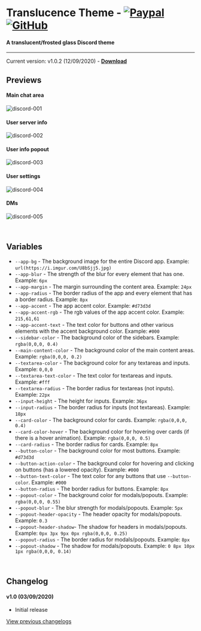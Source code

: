 # Translucence Theme - [![Paypal][paypal-logo]][paypal-url] [![GitHub][github-logo]][github-url]
#### A translucent/frosted glass Discord theme
<hr>

Current version: v1.0.2 (12/09/2020) - **[Download](https://betterdiscord.net/ghdl?url=https://raw.githubusercontent.com/CapnKitten/Translucence/master/Translucence.theme.css)**

## Previews

#### Main chat area

![discord-001](https://user-images.githubusercontent.com/4013216/92188719-5a0c9580-ee2b-11ea-9585-8d1092d6b9b1.png)

#### User server info

![discord-002](https://user-images.githubusercontent.com/4013216/92188729-5ed14980-ee2b-11ea-8ede-5bb4eca3a953.png)

#### User info popout

![discord-003](https://user-images.githubusercontent.com/4013216/92188768-71e41980-ee2b-11ea-9da2-b88c5cde553f.png)

#### User settings

![discord-004](https://user-images.githubusercontent.com/4013216/92188789-7ad4eb00-ee2b-11ea-8264-3bad57d6c761.png)

#### DMs

![discord-005](https://user-images.githubusercontent.com/4013216/92188807-87594380-ee2b-11ea-8066-c764be590911.png)

&nbsp;

## Variables

 - `--app-bg` - The background image for the entire Discord app. Example: `url(https://i.imgur.com/U8bSjj5.jpg)`
 - `--app-blur` - The strength of the blur for every element that has one. Example: `6px`
 - `--app-margin` - The margin surrounding the content area. Example: `24px`
 - `--app-radius` - The border radius of the app and every element that has a border radius. Example: `8px`
 - `--app-accent` - The app accent color. Example: `#d73d3d`
 - `--app-accent-rgb` - The rgb values of the app accent color. Example: `215,61,61`
 - `--app-accent-text` - The text color for buttons and other various elements with the accent background color. Example: `#000`
 - `--sidebar-color` - The background color of the sidebars. Example: `rgba(0,0,0, 0.4)`
 - `--main-content-color` - The background color of the main content areas. Example: `rgba(0,0,0, 0.2)`
 - `--textarea-color` - The background color for any textareas and inputs. Example: `0,0,0`
 - `--textarea-text-color` - The text color for textareas and inputs. Example: `#fff`
 - `--textarea-radius` - The border radius for textareas (not inputs). Example: `22px`
 - `--input-height` - The height for inputs. Example: `36px`
 - `--input-radius` - The border radius for inputs (not textareas). Example: `18px`
 - `--card-color` - The background color for cards. Example: `rgba(0,0,0, 0.4)`
 - `--card-color-hover` - The background color for hovering over cards (if there is a hover animation). Example: `rgba(0,0,0, 0.5)`
 - `--card-radius` - The border radius for cards. Example: `8px`
 - `--button-color` - The background color for most buttons. Example: `#d73d3d`
 - `--button-action-color` - The background color for hovering and clicking on buttons (has a lowered opacity). Example: `#000`
 - `--button-text-color` - The text color for any buttons that use `--button-color`. Example: `#000`
 - `--button-radius` - The border radius for buttons. Example: `8px`
 - `--popout-color` - The background color for modals/popouts. Example: `rgba(0,0,0, 0.55)`
 - `--popout-blur` - The blur strength for modals/popouts. Example: `5px`
 - `--popout-header-opacity` - The header opacity for modals/popouts. Example: `0.3`
 - `--popout-header-shadow`- The shadow for headers in modals/popouts. Example: `0px 3px 9px 0px rgba(0,0,0, 0.25)`
 - `--popout-radius` - The border radius for modals/popouts. Example: `8px`
 - `--popout-shadow` - The shadow for modals/popouts. Example: `0 8px 10px 1px rgba(0,0,0, 0.14)`
 
&nbsp;

## Changelog

#### v1.0 (03/09/2020)
* Initial release

[View previous changelogs](https://github.com/CapnKitten/BetterDiscord/blob/master/Themes/Translucence/changelog.md)

[paypal-logo]: https://img.shields.io/static/v1?label=PayPal&message=Donate&style=flat&logo=paypal&color=blue
[paypal-url]: https://paypal.me/capnkitten

[github-logo]: https://img.shields.io/static/v1?label=GitHub&message=Sponsor&style=flat&logo=github&color=black
[github-url]: https://github.com/sponsors/CapnKitten
